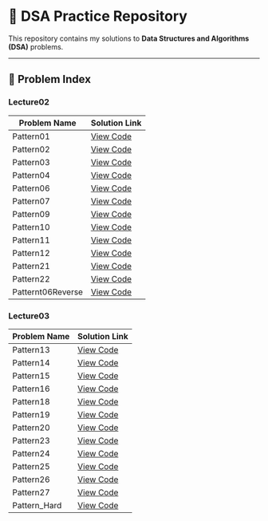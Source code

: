 # 📘 DSA Practice Repository

This repository contains my solutions to **Data Structures and Algorithms (DSA)** problems.

---

## 📑 Problem Index

### Lecture02

| Problem Name | Solution Link |
|--------------|---------------|
| Pattern01 | [View Code](src/Lecture02/Pattern01.java) |
| Pattern02 | [View Code](src/Lecture02/Pattern02.java) |
| Pattern03 | [View Code](src/Lecture02/Pattern03.java) |
| Pattern04 | [View Code](src/Lecture02/Pattern04.java) |
| Pattern06 | [View Code](src/Lecture02/Pattern06.java) |
| Pattern07 | [View Code](src/Lecture02/Pattern07.java) |
| Pattern09 | [View Code](src/Lecture02/Pattern09.java) |
| Pattern10 | [View Code](src/Lecture02/Pattern10.java) |
| Pattern11 | [View Code](src/Lecture02/Pattern11.java) |
| Pattern12 | [View Code](src/Lecture02/Pattern12.java) |
| Pattern21 | [View Code](src/Lecture02/Pattern21.java) |
| Pattern22 | [View Code](src/Lecture02/Pattern22.java) |
| Patternt06Reverse | [View Code](src/Lecture02/Patternt06Reverse.java) |


### Lecture03

| Problem Name | Solution Link |
|--------------|---------------|
| Pattern13 | [View Code](src/Lecture03/Pattern13.java) |
| Pattern14 | [View Code](src/Lecture03/Pattern14.java) |
| Pattern15 | [View Code](src/Lecture03/Pattern15.java) |
| Pattern16 | [View Code](src/Lecture03/Pattern16.java) |
| Pattern18 | [View Code](src/Lecture03/Pattern18.java) |
| Pattern19 | [View Code](src/Lecture03/Pattern19.java) |
| Pattern20 | [View Code](src/Lecture03/Pattern20.java) |
| Pattern23 | [View Code](src/Lecture03/Pattern23.java) |
| Pattern24 | [View Code](src/Lecture03/Pattern24.java) |
| Pattern25 | [View Code](src/Lecture03/Pattern25.java) |
| Pattern26 | [View Code](src/Lecture03/Pattern26.java) |
| Pattern27 | [View Code](src/Lecture03/Pattern27.java) |
| Pattern_Hard | [View Code](src/Lecture03/Pattern_Hard.java) |

